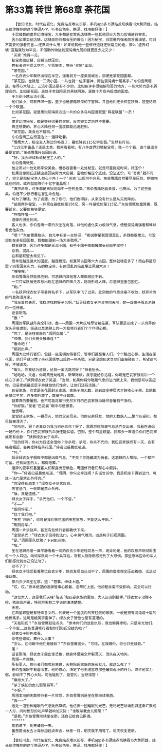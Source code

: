# 第33篇 转世 第68章 荼花国
        【告知书友，时代在变化，免费站点难以长存，手机app多书源站点切换看书大势所趋，站长给你推荐的这个换源APP，听书音色多、换源、找书都好使！】
       十层级数的虚界幻境秘宝，大多都是在樊氏店铺等一些其他顶尖大势力店铺进行寄卖。
       因为如果卖给店铺，店铺收购价都会压的很低！因为秘宝，对需要的强者而言很渴望。可对不需要的强者而言……还真没什么用！如果说其他一些修行道路还很常见的话，那么‘虚界幻境’道路就较为罕见，不借助外物达到混沌境九层的就更是少之又少！
       ‘买家’难得一见。
       秘宝卖给店铺，店铺当然压价。
       拥有者也不愿太吃亏，宁愿寄卖，等待‘买家’出现。
       “荼花国。”
       一名白衣少年飘然出现在半空，遥看前方一座美丽城池，那便是荼花国国都。
       “荼花国，也就是一三流小国，一共也就一位宇宙神、两位混沌境十层高手。”东伯雪鹰暗道，在界心大陆上，三流小国还是有不少的，比如在许多很偏僻险恶的地方，一些大势力是不屑理会的。比如荼花国，是处于本就险恶的黑狱阴海，是数十万岛屿组成的国度。
       千万别小瞧三流小国。
       他们虽小，可敢开辟一国，至少也是底蕴颇深的宇宙神。并且他们还会相互扶持，甚至结成一个个联盟。
       比如荼花国，就是黑狱阴海南方这一片的众多岛屿国度联盟‘群星联盟’一员！
       ……
       虚界幻境秘宝，都是等待需要的买家，反而寄卖之地并不重要。
       真正想要的，界心大陆任何一国度都能迅速赶到。
       “荼花国，美食也不错啊。”
       东伯雪鹰正在街道边上一酒肆吃着。
       “雪鹰大人，秘宝主人那边价格说了，最低降到115亿宇宙晶。”忽然有传讯。
       “115亿宇宙晶？还是太贵，我再看看吧，有八件虚界幻境秘宝呢，我一个个看，选个最适合最便宜的。”东伯雪鹰传音回应道。
       “好，我会继续劝说秘宝主人的。”
       东伯雪鹰微笑。
       他之所以一处处都享受美食，慢吞吞查看一处处秘宝，就是尽量拖延时间，好压价！
       如果说像樊氏店铺这些顶尖势力大店铺，宝物价格定个底线，没法还价。可‘寄卖’就不同了，完全是和秘宝主人勾心斗角！一个‘买家’出现可不容易，东伯雪鹰自然要尽量压价。稍微拖延些时间，或许就能降价十亿宇宙晶呢！
       “真拼命啊，许多都是黑狱阴海中一些的鱼类。”东伯雪鹰吃着美食，也猜出，为了这些鱼类，怕是不少修行者在冒生命危险。
       可为了赚钱，为了资源，为了修行，他们也得拼，从来没有什么是从天而降的。
       “前面两件秘宝，一件现在最低价是156亿，另一件最低价是115亿。”东伯雪鹰也盘算着，既要适合，又要价格够便宜。
       “呼噜呼噜~~~”
       酒肆内很是热闹。
       客人也多，东伯雪鹰一袭白衣坐在角落，以他的虚化实力收敛气息，便是混沌境强者都难以看出他实力。
       “嗯？”东伯雪鹰抬头，目光中有着一丝惊讶，“都说群星联盟很混乱，杀戮都很常见，可没想到在荼花国国都，我都能碰到一场大杀戮啊。”
       群星联盟，因为许多都是三流小国，有些小国干脆都被魔头给暗中掌控！
       杀戮、混乱……
       在群星联盟太常见了。
       简单说越是强大的国度，越是稳定。如夏风古国等六大古国，整体就稳定多了！而在群星联盟？则看国主实力，有的稳定些，有的混乱的简直堪比黑魔大泽！
       “嗖嗖嗖。”
       东伯雪鹰虽然能感应到，可酒肆内其他客人却都感应不到。
       一只只军队悄无声息出现在酒肆的四面八方，隐隐形成大阵，将酒肆重重包围住。
       “刷。”
       一名妖异绿衣女子带着两名手下，从军队中飞了过来，此刻她的气息丝毫不收敛，妖异冷厉的气息弥漫开来。
       “我亲爱的夫君，我找你找的好辛苦啊。”妖异绿衣女子声音响彻天地，她一双眸子看着酒肆内一位侍者。
       话音刚落。
       “轰！”
       周围的军队战阵完全引动，轰~~~周围一大片区域尽皆被笼罩，军队更是形成了一头奇异的双头异兽虚影，街道以及酒肆上的一大批修行者们个个吓得心颤。
       “完了，是天柱家族的‘瑕阴女魔’。”
       “师傅，我们会被会被牵连？”
       “看命吧！”
       “都别出声。”
       周围大批修行者们，包括一些店铺的侍者们、管事们甚至客人们，个个胆战心惊。生活在荼花国，他们早就习惯了荼花国偶尔出现的一些杀戮。只是没想到这次他们直接碰到了。希望运气好，不被波及。
       “瑕儿，你我结为道侣，给我一条活路可好？”侍者抬头。
       “哈哈哈，夫君，你可真是幼稚啊，斩草除根，我怎能给你活路，你可是巴妥家族最后一个核心子弟了。”妖异绿衣女子笑道，“当然，如果你将你隐藏气息的法门献上来，我倒是可以答应你，巴妥家族最底层子弟就饶他们性命，让他们还有活路。”
       巴妥家族，也曾是荼花国封王家族，家族子弟无数，达到虚空神层次才算核心子弟。其他都是底层平民，许多都外放了，数量不计其数。
       就算真的要屠戮，也不可能将繁衍无尽岁月的巴妥家族血脉尽皆屠戮干净的。
       “你好狠。”使者‘巴妥晨’眼中尽是恨意。
       他恨啊。
       堂堂封王家族，一朝尽灭，他的父亲母亲，他的兄弟好友，他的无数族人……整个巴妥府，都尽皆被湮灭了。
       “哈哈哈，狠？还真以为我当初迷恋你？好了，乖乖将你隐藏气息法门交出来，我看在道侣一场的份上，你们巴妥家族的血脉还能保留，否则，整个群星联盟，我都会一直追杀你们巴妥家族所有血脉！”妖异绿衣女子冷声。
       “说的好听，你以为我还会信你？你杀吧，杀吧，你杀不光的，我巴妥家族终有一天，会有强者崛起，会再度降临荼花国。”侍者巴妥晨低吼道。
       “哼。”
       妖异绿衣女子眼眸中都是凶戾气息，“不交？你隐藏成为侍者，这酒肆的人帮你，一个都不可留。还有周围的人，都得陪葬。”
       酒肆的管事们甚至客人们都露出恐惧色，周围修行者们都心中颤抖。
       “你——”侍者巴妥晨低吼道，“瑕阴，你何必牵连呢？实话告诉你，我是机缘下得到法门，可这一法门是禁止外传的。”
       “你没得到原本？”绿衣女子见状叹息。
       厉害法门，一般都是禁止外传。
       “唉，真是遗憾。”
       绿衣女子挥手，“杀光他们，一个不留。”
       “不——”
       “瑕阴将军。”
       “饶了我们吧。”
       “天柱‘阳氏’，你可是我们荼花国的天柱家族，不能这么干啊。”
       “瑕阴将军。”
       周围一片求饶声，甚至有些修行者都跪伏下来。
       “全部杀光！”绿衣女子没得到法门，心中戾气难消，凶戾眸子扫视周围。
       “是。”周围军队犹豫了下只能应命。
       “唉。”
       坐在酒肆角落一直平静看着一切的白衣少年轻轻叹息一声，诡异的是，他的叹息声响彻周围每一个人耳边，响彻军队每一个士兵耳边，所有人隐隐都感觉到了大恐惧。那些原本应命的军人们都感觉到自己没法动了。
       动不了了！
       绿衣女子惊恐看着那位白衣少年，她也发现自己动不了，周围的虚空完全压迫着她，无法动弹丝毫。
       那白衣少年坐在那，道：“管事，继续上酒。”
       “哎，哎。”原本绝望的酒肆管事心颤着，连帮忙上酒，他却是丝毫不受影响，完全可以行动。
       “这位大人，这是我们天柱‘阳氏’和巴妥家族的恩怨，大人还请别插手。”绿衣女子动弹不得，依旧高声道，特别将天柱二字说的清清楚楚。
       天柱。
       在群星联盟是有特殊含义的，代表是一个国度内的天柱般的家族，一般是拥有混沌境十层的绝世高手。这可是媲美宇宙神了，绿衣女子骄傲也是有道理的。
       “天柱阳氏？”东伯雪鹰轻轻点头，“原本你们的这些仇怨，我也懒得掺和。只是杀光他们，一个不留……这些普通修行者和你们阳氏没结仇吧？”
       绿衣女子脸色难看。
       杀死些蝼蚁，算什么大事？
       “怎么，在你眼中他们是蝼蚁？”东伯雪鹰摇头，“可惜，在我眼中，你也只是蝼蚁。”
       蓬！
       话音刚落，绿衣女子露出惊恐色，她身体便完全炸裂湮灭，消失在天地间。
       周围一片寂静。
       所有军人、修行者们都噤若寒蝉，天柱阳氏家族的族长女儿，就这么死了？
       东伯雪鹰眼中有着冷意，他的修心，决定了他无法容忍那些屠戮弱小的行为。或许他实力弱，影响不了界心大陆。可他碰到了，能管的，当然得管！
       “麻烦大了。”
       “杀了族长的女儿瑕阴将军。”
       “不好。”
       周围本地的无数修行者一片惊恐，东伯雪鹰则是坐在那继续喝酒。
       “轰~~~”
       远处一道恐怖耀眼的气息陡然降临，他仿佛一团耀眼的光芒，无尽光芒汹涌澎湃逐渐汇聚成一人形，同时愤怒的吼声早就响彻天际：“谁敢杀我女儿瑕阴？”
       “是我。”东伯雪鹰继续坐在那，还自己给自己斟酒。
       ******
       提前说下，明天请假一天。
       番茄要出发去上海参加起点年会，休息一日，明天就不用等了。后天恢复更新。
       *
       【告知书友，时代在变化，免费站点难以长存，手机app多书源站点切换看书大势所趋，站长给你推荐的这个换源APP，听书音色多、换源、找书都好使！】